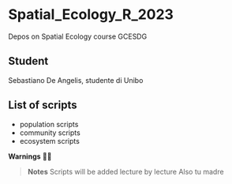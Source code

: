 # Spatial_Ecology_R_2023

Depos on Spatial Ecology course GCESDG

## Student
Sebastiano De Angelis, studente di Unibo

## List of scripts
+ population scripts
+ community scripts
+ ecosystem scripts


**Warnings**
👾👾

> **Notes**
> Scripts will be added lecture by lecture
> Also tu madre

